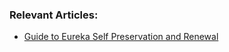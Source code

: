 ### Relevant Articles:
- [Guide to Eureka Self Preservation and Renewal](https://www.surya.com/eureka-self-preservation-renewal)
